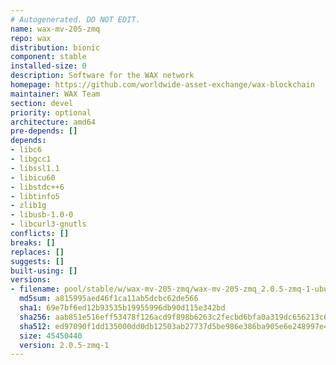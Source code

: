 ```yaml
---
# Autogenerated. DO NOT EDIT.
name: wax-mv-205-zmq
repo: wax
distribution: bionic
component: stable
installed-size: 0
description: Software for the WAX network
homepage: https://github.com/worldwide-asset-exchange/wax-blockchain
maintainer: WAX Team
section: devel
priority: optional
architecture: amd64
pre-depends: []
depends:
- libc6
- libgcc1
- libssl1.1
- libicu60
- libstdc++6
- libtinfo5
- zlib1g
- libusb-1.0-0
- libcurl3-gnutls
conflicts: []
breaks: []
replaces: []
suggests: []
built-using: []
versions:
- filename: pool/stable/w/wax-mv-205-zmq/wax-mv-205-zmq_2.0.5-zmq-1-ubuntu-18.04_amd64.deb
  md5sum: a815995aed46f1ca11ab5dcbc62de566
  sha1: 69e7bf6ed12b93535b19955996db90d115e342bd
  sha256: aab851e516eff53478f126acd9f898b6263c2fecbd6bfa0a319dc656213c643a
  sha512: ed97090f1dd135000dd0db12503ab27737d5be986e386ba905e6e248997e4af72a633352ef42ea4231350aaa3ff4a26bd0818d1cb07680fecf8b4412188c0eff
  size: 45450440
  version: 2.0.5-zmq-1
---
```

